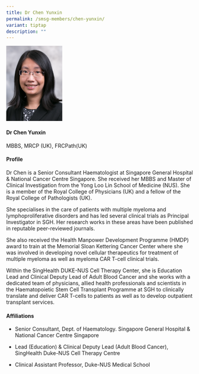 ```yaml
---
title: Dr Chen Yunxin
permalink: /smsg-members/chen-yunxin/
variant: tiptap
description: ""
---
```

<div class="isomer-image-wrapper"><img style="width: 30%;" height="auto" width="100%" alt="" src="/images/Myeloma Tumour Group/Member Photos/MTG___Dr_Chen_Yunxin.png"></div><h4><strong>Dr Chen Yunxin</strong></h4><p>MBBS, MRCP (UK), FRCPath(UK)</p><h4><strong>Profile</strong></h4><p>Dr Chen is a Senior Consultant Haematologist at Singapore General Hospital &amp; National Cancer Centre Singapore. She received her MBBS and Master of Clinical Investigation from the Yong Loo Lin School of Medicine (NUS). She is a member of the Royal College of Physicians (UK) and a fellow of the Royal College of Pathologists (UK). ​</p><p>She specialises in the care of patients with multiple myeloma and lymphoproliferative disorders and has led several clinical trials as Principal Investigator in SGH. Her research works in these areas have been published in reputable peer-reviewed journals.​</p><p>She also received the Health Manpower Development Programme (HMDP) award to train at the Memorial Sloan Kettering Cancer Center where she was involved in developing novel cellular therapeutics for treatment of multiple myeloma as well as myeloma CAR T-cell clinical trials. ​</p><p>Within the SingHealth DUKE-NUS Cell Therapy Center, she is Education Lead and Clinical Deputy Lead of Adult Blood Cancer and she works with a dedicated team of physicians, allied health professionals and scientists in the Haematopoietic Stem Cell Transplant Programme at SGH to clinically translate and deliver CAR T-cells to patients as well as to develop outpatient transplant services.​</p><h4><strong>Affiliations</strong></h4><ul data-tight="true" class="tight"><li><p>Senior Consultant, Dept. of&nbsp;Haematology. Singapore General Hospital &amp; National Cancer Centre&nbsp;Singapore​</p></li><li><p>Lead (Education) &amp; Clinical Deputy Lead (Adult Blood Cancer), SingHealth Duke-NUS Cell&nbsp;Therapy Centre​</p></li><li><p>Clinical Assistant Professor, Duke-NUS Medical School​</p></li></ul><p></p>